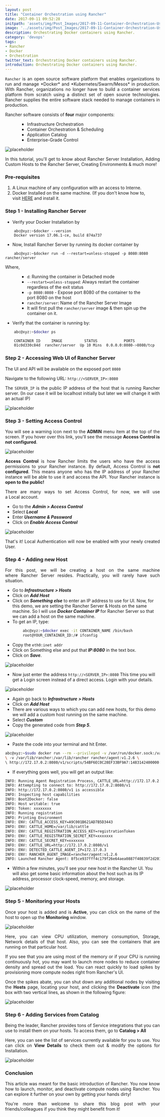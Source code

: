 ```yaml
---
layout: post
title: "Container Orchestration using Rancher"
date: 2017-09-11 09:52:28
initpath: 'assets/img/Post_Images/2017-09-11-Container-Orchestration-Using-Rancher/11.png'
image: '../assets/img/Post_Images/2017-09-11-Container-Orchestration-Using-Rancher/11.png'
description: Orchestrating Docker containers using Rancher.
category: 'devops'
tags:
- Rancher
- Docker
- Orchestration
twitter_text: Orchestrating Docker containers using Rancher.
introduction: Orchestrating Docker containers using Rancher.
---
```


<p align="justify"><code>Rancher</code> is an open source software platform that enables organizations to run and manage *Docker* and *Kubernetes/Swarm/Mesos* in production. With Rancher, organizations no longer have to build a container services platform from scratch using a distinct set of open source technologies. Rancher supplies the entire software stack needed to manage containers in production. </p>

<p align="justify">Rancher software consists of <b>four</b> major components: </p>

<ul><ul><ul>
<li>Infrastructure Orchestration</li>
<li>Container Orchestration & Scheduling</li>
<li>Application Catalog</li>
<li>Enterprise-Grade Control</li>
</ul></ul></ul>

![placeholder](../assets/img/Post_Images/2017-09-11-Container-Orchestration-Using-Rancher/12.png "Rancher UI")

<p align="justify">In this tutorial, you'll get to know about Rancher Server Installation, Adding Custom Hosts to the Rancher Server, Creating Environments & much more! </p>

### Pre-requisites

1. A Linux machine of any configuration with an access to Interne.
2. Docker Installed on the same machine. (If you don't know how to, visit <a href="https://docs.docker.com/engine/installation/linux/docker-ce/ubuntu/">HERE</a> and install it.

### Step 1 - Installing Rancher Server

* Verify your Docker Installation by

```shell
    abc@xyz:~$docker --version
    Docker version 17.06.1-ce, build 874a737
```

* Now, Install Rancher Server by running its docker container by

````shell
    abc@xyz:~$docker run -d --restart=unless-stopped -p 8080:8080 rancher/server 
````

Where,

<ul><ul><ul>
<li><code>d</code>: Running the container in Detached mode</li>
<li><code>--restart=unless-stopped</code>: Always restart the container regardless of the exit status</li>
<li><code>-p 8080:8080</code> - Expose port 8080 of the container to the port 8080 on the host</li>
<li><code>rancher/server</code>: Name of the Rancher Server Image</li>
<li>It will first pull the <code>rancher/server</code> image & then spin up the container on it.</li>
</ul></ul></ul>

* Verify that the container is running by:

````bash
    abc@xyz:~$docker ps

    CONTAINER ID     IMAGE          STATUS            PORTS
    01c0d330c84d  rancher/server  Up 10 Mins  0.0.0.0:8080->8080/tcp
````


### Step 2 - Accessing Web UI of Rancher Server

<p align="justify">The UI and API will be available on the exposed port <code>8080</code> </p>

Navigate to the following URL: `http://<SERVER_IP>:8080`
<p align="justify">The <code>SERVER_IP</code> is the public IP address of the host that is running Rancher server. (In our case it will be localhost initially but later we will change it with an actual IP) </p>

![placeholder](../assets/img/Post_Images/2017-09-11-Container-Orchestration-Using-Rancher/1.png "Rancher UI")


### Step 3 - Setting Access Control 

<p align="justify">You will see a warning icon next to the <b>ADMIN</b> menu item at the top of the screen. If you hover over this link, you'll see the message <b>Access Control is not configured</b>. </p>

![placeholder](../assets/img/Post_Images/2017-09-11-Container-Orchestration-Using-Rancher/10.png "Rancher UI")

<p align="justify"><b>Access Control</b> is how Rancher limits the users who have the access permissions to your Rancher instance. By default, Access Control is <b>not configured</b>. This means anyone who has the IP address of your Rancher instance will be able to use it and access the API. Your Rancher instance is <b>open to the public!</b> </p>

<p align="justify">There are many ways to set Access Control, for now, we will use a Local account. </p>

 * Go to the ***Admin > Access Control***
 * Select ***Local***
 * Enter ***Username & Password***
 * Click on ***Enable Access Control***

![placeholder](../assets/img/Post_Images/2017-09-11-Container-Orchestration-Using-Rancher/2.png "Rancher UI")

<p align="justify">That's it! Local Authentication will now be enabled with your newly created User. </p>

### Step 4 - Adding new Host

<p align="justify">For this post, we will be creating a host on the same machine where Rancher Server resides. Practically, you will rarely have such situation. </p>


 * Go to ***Infrastructure > Hosts***
 * Click on ***Add Host***
 * Click on ***Something else*** to enter an IP address to use for UI. Now, for this demo, we are setting the Rancher Server & Hosts on the same machine.
    So I will use ***Docker Container IP*** for Rancher Server so that we can add a host on the same machine.
 * To get an IP, type:

```bash
        abc@xyz:~$docker exec -it CONTAINER_NAME /bin/bash
        root@YOUR_CONTAINER_ID:/# ifconfig
```
 * Copy the `eth0:inet addr`
 * Click on Something else and put that ***IP:8080*** in the text box.
 * Click on ***Save***. 

![placeholder](../assets/img/Post_Images/2017-09-11-Container-Orchestration-Using-Rancher/3.png "Rancher UI")

* Now just enter the address `http://<SERVER_IP>:8080`
This time you will get a Login screen instead of a direct access. Login with your details.  

![placeholder](../assets/img/Post_Images/2017-09-11-Container-Orchestration-Using-Rancher/4.png "Rancher UI")
    
* Again go back to ***Infrastructure > Hosts***
* Click on ***Add Host***
* There are various ways to which you can add new hosts, for this demo we will add a custom host running on the same machine.
* Select ***Custom***
* Copy the generated code from ***Step 5***.   

![placeholder](../assets/img/Post_Images/2017-09-11-Container-Orchestration-Using-Rancher/5.png "Rancher UI")

* Paste the code into your terminal and hit Enter.

```bash
abc@xyz:~$sudo docker run --rm --privileged -v /var/run/docker.sock:/var/run/docker.sock \
\ -v /var/lib/rancher:/var/lib/rancher rancher/agent:v1.2.6 \ 
\ http://172.17.0.2:8080/v1/scripts/54BF6EC0C28EF33BF9A7:1483142400000:FQ3kgZ3w5lKRkeynl9m8SysKWs
```

* If everything goes well, you will get an output like:

```bash
INFO: Running Agent Registration Process, CATTLE_URL=http://172.17.0.2:8080/v1
INFO: Attempting to connect to: http://172.17.0.2:8080/v1
INFO: http://172.17.0.2:8080/v1 is accessible
INFO: Inspecting host capabilities
INFO: Boot2Docker: false
INFO: Host writable: true
INFO: Token: xxxxxxxx
INFO: Running registration
INFO: Printing Environment
INFO: ENV: CATTLE_ACCESS_KEY=A9C001B621AD7B5D3443
INFO: ENV: CATTLE_HOME=/var/lib/cattle
INFO: ENV: CATTLE_REGISTRATION_ACCESS_KEY=registrationToken
INFO: ENV: CATTLE_REGISTRATION_SECRET_KEY=xxxxxxx
INFO: ENV: CATTLE_SECRET_KEY=xxxxxxx
INFO: ENV: CATTLE_URL=http://172.17.0.2:8080/v1
INFO: ENV: DETECTED_CATTLE_AGENT_IP=172.17.0.3
INFO: ENV: RANCHER_AGENT_IMAGE=rancher/agent:v1.2.6
INFO: Launched Rancher Agent: 8f5ce937fff4c179f26e64aea0887f40839f2d201581f66bf76009ae84c71477
```
* Within a few minutes, you'll see your new host in the Rancher UI. You will also get some basic information about the host such as its IP address, processor clock-speed, memory, and storage.

![placeholder](../assets/img/Post_Images/2017-09-11-Container-Orchestration-Using-Rancher/6.png "Rancher UI")

### Step 5 - Monitoring your Hosts

<p align="justify">Once your host is added and is <b>Active</b>, you can click on the name of the host to open up the <b>Monitoring</b> window. </p>

![placeholder](../assets/img/Post_Images/2017-09-11-Container-Orchestration-Using-Rancher/7.png "Rancher UI")

<p align="justify">Here, you can view CPU utilization, memory consumption, Storage, Network details of that host. Also, you can see the containers that are running on that particular host. </p>

<p align="justify">If you see that you are using most of the memory or if your CPU is running continuously hot, you may want to launch more nodes to reduce container density and spread out the load. You can react quickly to load spikes by provisioning more compute nodes right from Rancher's UI. </p>

<p align="justify">Once the spikes abate, you can shut down any additional nodes by visiting the <b>Hosts</b> page, locating your host, and clicking the <b>Deactivate</b> icon (the box with two vertical lines, as shown in the following figure: </p>

![placeholder](../assets/img/Post_Images/2017-09-11-Container-Orchestration-Using-Rancher/8.png "Rancher UI")

### Step 6 - Adding Services from Catalog

<p align="justify">Being the leader, Rancher provides tons of Service integrations that you can use to install them on your hosts. To access them, go to <b>Catalog > All</b> </p>

<p align="justify">Here, you can see the list of services currently available for you to use. You can click on <b>View Details</b> to check them out & modify the options for Installation. </p>

![placeholder](../assets/img/Post_Images/2017-09-11-Container-Orchestration-Using-Rancher/10.png "Rancher UI")

### Conclusion

<p align="justify">This article was meant for the basic introduction of Rancher. You now know how to launch, monitor, and deactivate compute nodes using Rancher. You can explore it further on your own by getting your hands dirty! </p>

<p align="justify">You're more than welcome to share this blog post with your friends/colleagues if you think they might benefit from it! </p>